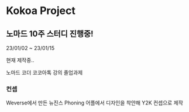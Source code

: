 # Kokoa Project

## 노마드 10주 스터디 진행중!

23/01/02 ~ 23/01/15

현재 제작중..

노마드 코더 코코아톡 강의 졸업과제

### 컨셉

Weverse에서 만든 뉴진스 Phoning 어플에서 디자인을 착안해
Y2K 컨셉으로 제작
